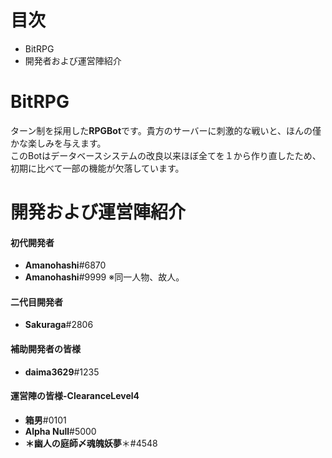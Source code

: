 # 目次
 - BitRPG
 - 開発者および運営陣紹介
# BitRPG
ターン制を採用した**RPGBot**です。貴方のサーバーに刺激的な戦いと、ほんの僅かな楽しみを与えます。  
このBotはデータベースシステムの改良以来ほぼ全てを１から作り直したため、初期に比べて一部の機能が欠落しています。
# 開発および運営陣紹介
#### 初代開発者
* **Amanohashi**#6870
* **Amanohashi**#9999 ※同一人物、故人。
#### 二代目開発者
* **Sakuraga**#2806
#### 補助開発者の皆様
* **daima3629**#1235
#### 運営陣の皆様-ClearanceLevel4
* **箱男**#0101
* **Alpha Null**#5000
* **＊幽人の庭師〆魂魄妖夢**＊#4548
